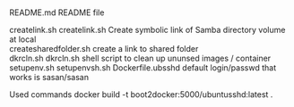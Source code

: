 #
 README.md 	README file

createlink.sh 	createlink.sh Create symbolic link of Samba directory volume at local 	
createsharedfolder.sh 	create a link to shared folder 	
dkrcln.sh 	dkrcln.sh shell script to clean up ununsed images / container
setupenv.sh 	setupenvsh.sh 
Dockerfile.ubsshd default login/passwd that works is sasan/sasan

Used commands
docker build -t boot2docker:5000/ubuntusshd:latest .
